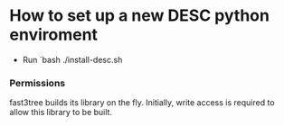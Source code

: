 # How to set up a new DESC python enviroment

* Run `bash ./install-desc.sh <path to installation> <name of yaml file>


### Permissions
fast3tree builds its library on the fly.  Initially, write access is required to allow this library to be built.
